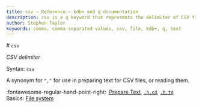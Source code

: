 ```yaml
---
title: csv – Reference – kdb+ and q documentation
description: csv is a q keyword that represents the delimiter of CSV files.
author: Stephen Taylor
keywords: comma, comma-separated values, csv, file, kdb+, q, text
---
```

# `csv`

_CSV delimiter_



Syntax: `csv` 

A synonym for `","` for use in preparing text for CSV files, or reading them. 

:fontawesome-regular-hand-point-right: 
[Prepare Text](file-text.md#prepare-text),
[`.h.cd`](doth.md#hcd-csv-from-data), 
[`.h.td`](doth.md#htd-tsv)  
Basics: [File system](../basics/files.md)

